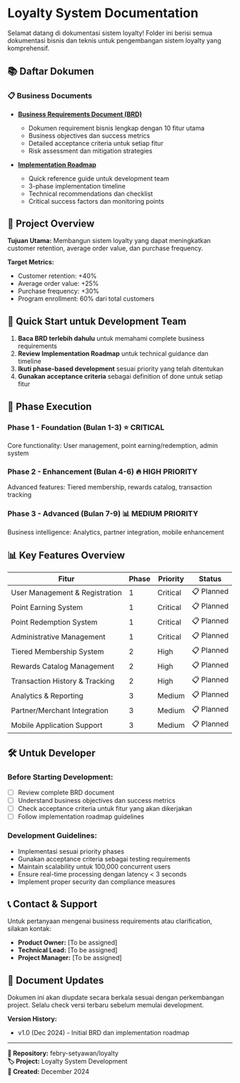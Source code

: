# Loyalty System Documentation

Selamat datang di dokumentasi sistem loyalty! Folder ini berisi semua dokumentasi bisnis dan teknis untuk pengembangan sistem loyalty yang komprehensif.

## 📚 Daftar Dokumen

### 📋 Business Documents
- **[Business Requirements Document (BRD)](./business-requirements-document.md)**
  - Dokumen requirement bisnis lengkap dengan 10 fitur utama
  - Business objectives dan success metrics
  - Detailed acceptance criteria untuk setiap fitur
  - Risk assessment dan mitigation strategies

- **[Implementation Roadmap](./implementation-roadmap.md)**
  - Quick reference guide untuk development team
  - 3-phase implementation timeline
  - Technical recommendations dan checklist
  - Critical success factors dan monitoring points

## 🎯 Project Overview

**Tujuan Utama:** Membangun sistem loyalty yang dapat meningkatkan customer retention, average order value, dan purchase frequency.

**Target Metrics:**
- Customer retention: +40%
- Average order value: +25% 
- Purchase frequency: +30%
- Program enrollment: 60% dari total customers

## 🚀 Quick Start untuk Development Team

1. **Baca BRD terlebih dahulu** untuk memahami complete business requirements
2. **Review Implementation Roadmap** untuk technical guidance dan timeline
3. **Ikuti phase-based development** sesuai priority yang telah ditentukan
4. **Gunakan acceptance criteria** sebagai definition of done untuk setiap fitur

## 🔄 Phase Execution

### Phase 1 - Foundation (Bulan 1-3) ⭐ CRITICAL
Core functionality: User management, point earning/redemption, admin system

### Phase 2 - Enhancement (Bulan 4-6) 🔥 HIGH PRIORITY  
Advanced features: Tiered membership, rewards catalog, transaction tracking

### Phase 3 - Advanced (Bulan 7-9) 📊 MEDIUM PRIORITY
Business intelligence: Analytics, partner integration, mobile enhancement

## 📊 Key Features Overview

| Fitur | Phase | Priority | Status |
|-------|-------|----------|---------|
| User Management & Registration | 1 | Critical | 📋 Planned |
| Point Earning System | 1 | Critical | 📋 Planned |
| Point Redemption System | 1 | Critical | 📋 Planned |
| Administrative Management | 1 | Critical | 📋 Planned |
| Tiered Membership System | 2 | High | 📋 Planned |
| Rewards Catalog Management | 2 | High | 📋 Planned |
| Transaction History & Tracking | 2 | High | 📋 Planned |
| Analytics & Reporting | 3 | Medium | 📋 Planned |
| Partner/Merchant Integration | 3 | Medium | 📋 Planned |
| Mobile Application Support | 3 | Medium | 📋 Planned |

## 🛠️ Untuk Developer

### Before Starting Development:
- [ ] Review complete BRD document
- [ ] Understand business objectives dan success metrics
- [ ] Check acceptance criteria untuk fitur yang akan dikerjakan
- [ ] Follow implementation roadmap guidelines

### Development Guidelines:
- Implementasi sesuai priority phases
- Gunakan acceptance criteria sebagai testing requirements
- Maintain scalability untuk 100,000 concurrent users
- Ensure real-time processing dengan latency < 3 seconds
- Implement proper security dan compliance measures

## 📞 Contact & Support

Untuk pertanyaan mengenai business requirements atau clarification, silakan kontak:
- **Product Owner:** [To be assigned]
- **Technical Lead:** [To be assigned]
- **Project Manager:** [To be assigned]

## 🔄 Document Updates

Dokumen ini akan diupdate secara berkala sesuai dengan perkembangan project. Selalu check versi terbaru sebelum memulai development.

**Version History:**
- v1.0 (Dec 2024) - Initial BRD dan implementation roadmap

---

**📍 Repository:** febry-setyawan/loyalty  
**🏷️ Project:** Loyalty System Development  
**📅 Created:** December 2024